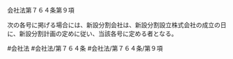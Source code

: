 会社法第７６４条第９項

次の各号に掲げる場合には、新設分割会社は、新設分割設立株式会社の成立の日に、新設分割計画の定めに従い、当該各号に定める者となる。

#会社法
#会社法/第７６４条
#会社法/第７６４条/第９項
